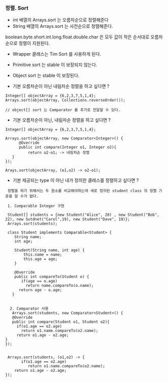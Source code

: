 ### 정렬. Sort 

* int 배열의 Arrays.sort 는 오름차순으로 정렬해준다 
* String 배열의 Arrays.sort 는 사전순으로 정렬해준다. 

boolean.byte.short.int.long.float.double.char 은 모두 값이 작은 순서대로 오름차순으로 정렬이 지원된다. 

* Wrapper 클래스는 Tim Sort 를 사용하게 된다. 
* Primitive sort 는 stable 이 보장되지 않는다. 
* Object sort 는 stable 이 보장된다. 

* 기본 오름차순이 아닌 내림차순 정렬을 하고 싶다면 ? 


```
Integer[] objectArray = {6,2,3,7,5,1,4};
Arrays.sort(objectArray, Collections.reverseOrder());

// object[] sort 는 Comparator 를 추가로 전달할 수 있다. 

```

* 기본 오름차순이 아닌, 내림차순 정렬을 하고 싶다면 ? 
```
Integer[] objectArray = {6,2,3,7,5,1,4};

Arrays.sort(objectArray, new Comparator<Integer>() {
      @Override
      public int compare(Integer o1, Integer o2){
          return o2-o1; -> 내림차순 정렬 
   }
});

Arays.sort(objectArray, (o1,o2) -> o2-o1);
```

* 기본 제공되는 type 이 아닌 내가 정의한 클래스를 정렬하고 싶다면 ?
```
 정렬을 하기 위해서는 두 원소를 비교해야하는데 새로 정의된 student class 의 정렬 기준을 알 수가 없다. 

 1. Comparable Integer 구현 

 Student[] students = {new Student("Alice", 20) , new Student("Bob", 22), new Sutdnet("Carol",19), new Student("Dave", 19)};
 Arrays.sort(students);

 class Student implements Comparable<Student> {
    String name;
    int age;
   
    Student(String name, int age) {
        this.name = name;
        this.age = age;
    }

    @Override 
    public int compareTo(Student o) {
       if(age == o.age) 
         return name.compareTo(o.name);
      return age - o.age;
   }

  
  2. Comparator 사용 
   Arrays.sort(students, new Comparator<Student>() {
   @Override 
   public int compare(Student o1, Student o2){
     if(o1.age == o2.age) 
       return o1.name.compareTo(o2.name);
     return o1.age - o2.age;
}
});

  
 Arrays.sort(students, (o1,o2) -> {
       if(o1.age == o2.age) 
          return o1.name.compareTo(o2.name);
    return o1.age - o2.age;
});